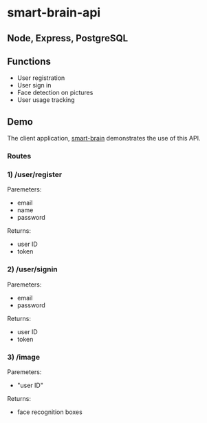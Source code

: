 # smart-brain-api

## Node, Express, PostgreSQL

## Functions

- User registration
- User sign in
- Face detection on pictures
- User usage tracking

## Demo

The client application, <a href="https://rumi-w-2018.github.io/smart-brain/">smart-brain</a> demonstrates the use of this API.

### **Routes**

### 1) /user/register

Paremeters:<br>

- email
- name
- password

Returns:

- user ID
- token

### 2) /user/signin

Paremeters:<br>

- email
- password

Returns:

- user ID
- token

### 3) /image

Paremeters:<br>

- "user ID"

Returns:

- face recognition boxes
